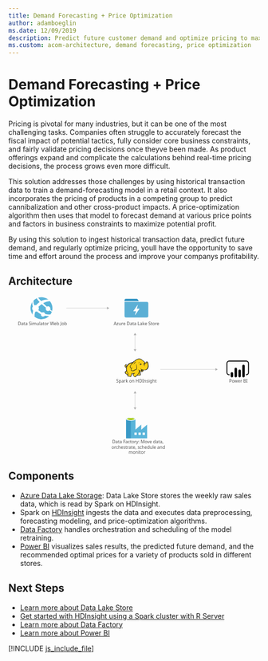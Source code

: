 ```yaml
---
title: Demand Forecasting + Price Optimization
author: adamboeglin
ms.date: 12/09/2019
description: Predict future customer demand and optimize pricing to maximize profitability using big-data and advanced-analytics services from Microsoft Azure.
ms.custom: acom-architecture, demand forecasting, price optimization
---
```

# Demand Forecasting + Price Optimization

Pricing is pivotal for many industries, but it can be one of the most challenging tasks. Companies often struggle to accurately forecast the fiscal impact of potential tactics, fully consider core business constraints, and fairly validate pricing decisions once theyve been made. As product offerings expand and complicate the calculations behind real-time pricing decisions, the process grows even more difficult.

This solution addresses those challenges by using historical transaction data to train a demand-forecasting model in a retail context. It also incorporates the pricing of products in a competing group to predict cannibalization and other cross-product impacts. A price-optimization algorithm then uses that model to forecast demand at various price points and factors in business constraints to maximize potential profit.

By using this solution to ingest historical transaction data, predict future demand, and regularly optimize pricing, youll have the opportunity to save time and effort around the process and improve your companys profitability.


## Architecture

<svg class="architecture-diagram" aria-labelledby="demand-forecasting-price-optimization-marketing" height="677.945" viewbox="0 0 1070.702 677.945" width="1070.702" xmlns="https://www.w3.org/2000/svg"><title id="demand-forecasting-price-optimization-marketing">Demand forecasting and price optimization for marketing</title><desc>Predict future customer demand and optimize pricing to maximize profitability using big-data and advanced-analytics services from Microsoft Azure.</desc><g><rect fill="#333940" fill-opacity="0" height="101.182" width="101.182" x="495.052"></rect><path d="M554.813,18.972l-2.846-5.059a6.521,6.521,0,0,0-5.375-3.162H501.376a6.342,6.342,0,0,0-6.324,6.324v3.478h60.709C555.445,19.92,555.129,19.6,554.813,18.972Z" fill="#3596c5"></path><path d="M592.44,23.714H495.052V84.107a6.342,6.342,0,0,0,6.324,6.324H589.91a6.342,6.342,0,0,0,6.324-6.324v-54.7A6.246,6.246,0,0,0,592.44,23.714ZM558.607,53.753,540.584,79.364c0,.316-.316.316-.632.316h-.316c-.316-.316-.632-.632-.316-.949l4.743-15.177H533.628a1.1,1.1,0,0,1-.632-.316V62.29l17.391-25.3c0-.316.316-.316.632-.316h.316c.316.316.632.632.316.949l-4.427,14.861h10.751a1.01,1.01,0,0,1,.949.949A.31.31,0,0,0,558.607,53.753Z" fill="#5bafd5"></path></g><text fill="#505050" font-family="SegoeUI, Segoe UI" font-size="18.147" transform="translate(442.644 627.487) scale(1.036 1)">Data Factory: Move data, <tspan x="-2.99" y="22.309">orchestrate, schedule and </tspan><tspan x="67.433" y="44.618">monitor</tspan></text><text fill="#505050" font-family="SegoeUI, Segoe UI" font-size="18.147" transform="translate(940.735 368.583) scale(1.036 1)">Power BI</text><text fill="#505050" font-family="SegoeUI, Segoe UI" font-size="18.147" transform="translate(40.589 124.197) scale(1.036 1)">Data Simulator Web Job</text><text fill="#505050" font-family="SegoeUI, Segoe UI" font-size="18.147" transform="translate(448.666 124.197) scale(1.036 1)">Azure Data Lake Store</text><text fill="#505050" font-family="SegoeUI, Segoe UI" font-size="18.147" transform="translate(459.601 368.583) scale(1.036 1)">Spark on HDInsight</text><g><line fill="none" stroke="#afafaf" stroke-miterlimit="10" stroke-width="1.135" x1="539.805" x2="539.805" y1="164.002" y2="227.244"></line><polygon fill="#afafaf" points="534.145 165.658 539.805 155.855 545.465 165.658 534.145 165.658"></polygon><polygon fill="#afafaf" points="534.145 225.588 539.805 235.39 545.465 225.588 534.145 225.588"></polygon></g><g><line fill="none" stroke="#afafaf" stroke-miterlimit="10" stroke-width="1.135" x1="539.805" x2="539.805" y1="412.017" y2="475.259"></line><polygon fill="#afafaf" points="534.145 413.674 539.805 403.871 545.465 413.674 534.145 413.674"></polygon><polygon fill="#afafaf" points="534.145 473.603 539.805 483.406 545.465 473.603 534.145 473.603"></polygon></g><g><line fill="none" stroke="#afafaf" stroke-miterlimit="10" stroke-width="1.135" x1="421.949" x2="246.806" y1="50.286" y2="50.286"></line><polygon fill="#afafaf" points="420.293 44.625 430.095 50.286 420.293 55.946 420.293 44.625"></polygon></g><g><line fill="none" stroke="#afafaf" stroke-miterlimit="10" stroke-width="1.135" x1="884.105" x2="647.26" y1="311.61" y2="311.61"></line><polygon fill="#afafaf" points="882.449 305.949 892.252 311.61 882.449 317.27 882.449 305.949"></polygon></g><g><path d="M591.243,568.918h0V547.234L566.691,568.56h-.538V547.234L541.6,568.56h0V523.937c0-3.763-8.423-7.527-19.534-7.527s-20.251,3.584-20.251,7.527v81.719h89.6Zm-69.175-41.4c-8.064,0-14.516-1.971-14.516-4.122s6.452-4.122,14.516-4.122,14.516,1.792,14.516,4.122C536.4,525.55,529.953,527.521,522.068,527.521Zm42.293,63.619h-9.856v-9.856h9.856Zm-17.383,0h-9.856v-9.856h9.856Zm25.089,0v-9.856h9.856v9.856Z" fill="#59b4d9"></path><rect fill="#3999c6" height="82.257" width="19.892" x="501.818" y="523.399"></rect><path d="M541.423,523.4c0,3.943-8.96,7.168-19.892,7.168s-19.713-3.226-19.713-7.168,8.96-7.168,19.892-7.168,19.713,3.047,19.713,7.168" fill="#fff"></path><path d="M537.48,522.862c0,2.688-6.989,4.659-15.77,4.659s-15.77-1.971-15.77-4.659,6.989-4.659,15.77-4.659,15.77,2.151,15.77,4.659" fill="#7fba00"></path><path d="M534.075,525.729c2.151-.717,3.226-1.792,3.226-2.867,0-2.688-6.989-4.659-15.77-4.659s-15.77,2.151-15.77,4.659c.179,1.075,1.434,2.151,3.4,2.867a38.046,38.046,0,0,1,12.545-1.792,37.645,37.645,0,0,1,12.365,1.792" fill="#b8d432"></path></g><g><path d="M169.618,87.744a46.79,46.79,0,1,1-56.877-74.311,46.79,46.79,0,0,1,56.877,74.311" fill="#59b4d9"></path><path d="M161.018,58.8a10.083,10.083,0,0,0,14.119,1.88c.23-.176.408-.389.618-.579,4.51,3.177,7.642,5.274,9.408,6.476a40.376,40.376,0,0,0,1.254-4.01c-1.865-1.387-4.387-3.329-8.032-6.283a10,10,0,0,0-14.353-12.259c-4.767-4.276-10-9.178-15.526-14.665,17.159-9.228,29.349-7.876,29.349-7.876a47.01,47.01,0,0,0-6.751-6.922c-7.236-1.118-18.477-.992-31.321,5.84l0-.006h0q-6.42-6.72-13.074-14.439a43.556,43.556,0,0,0-6.2,2.522,100.8,100.8,0,0,0,12.645,16.036h0c.009.011.021.021.032.032a86.672,86.672,0,0,0-13,11.262c-.543.579-1.065,1.161-1.576,1.743a14.128,14.128,0,0,0-7.708.528c-4.239-9.146-3.9-16.493-3.228-20.28a49.339,49.339,0,0,0-5.04,6.117c-1.106,4.521-1.421,11.042,1.844,18.9a14.114,14.114,0,0,0-.009,17.137,14.5,14.5,0,0,0,1.047,1.208,70.9,70.9,0,0,0-2.733,16.4c.444.6.444,1.09.884,1.678a47.508,47.508,0,0,0,7.789,7.5,51.592,51.592,0,0,1,3.209-21.291,14.054,14.054,0,0,0,6.521-1.06c1.2,1.054,2.453,2.119,3.791,3.2a78.02,78.02,0,0,0,13.639,8.693,9.252,9.252,0,0,0,14.886,8.307,9.208,9.208,0,0,0,2.074-2.277,83.506,83.506,0,0,0,18.359,1.908c.723,0,4.076-4.561,6-7.388-2.872.6-11.389,1.771-23.029-1.573a9.2,9.2,0,0,0-14.072-5.828,87.72,87.72,0,0,1-12.653-8.406q-1.323-1.048-2.544-2.093a14.187,14.187,0,0,0,.6-14.135c.535-.535,1.062-1.073,1.631-1.6a102.762,102.762,0,0,1,12.205-9.874c-.154-.142-.292-.292-.442-.436.152.14.294.285.447.425l0,0c5.843,5.4,12.038,10.524,17.906,15.1A10.012,10.012,0,0,0,161.018,58.8Z" fill="#fff"></path></g><g><polygon fill="#fcd116" points="530.37 282.762 523.234 283.985 516.913 286.84 511.408 290.306 506.106 296.627 503.252 299.685 500.397 300.705 499.581 298.87 501.009 297.035 501.213 294.384 502.232 294.384 503.048 295.199 502.844 292.549 501.824 291.733 501.824 290.714 499.377 292.141 496.931 294.792 496.523 297.238 497.542 299.277 498.358 302.54 500.193 303.355 502.232 303.355 504.067 302.132 502.844 308.453 504.067 315.386 502.64 318.648 498.358 323.338 498.97 326.396 501.213 329.659 505.087 332.309 507.33 332.717 509.572 332.717 508.145 338.834 513.447 341.077 520.175 341.893 522.418 340.261 522.622 336.387 525.273 332.105 525.477 328.639 531.594 329.251 537.303 328.639 531.594 332.105 532.613 336.183 536.079 341.893 539.75 343.32 542.4 342.3 543.624 339.854 549.537 335.368 550.76 336.387 559.936 336.795 561.771 335.164 561.975 332.513 561.363 331.494 560.955 324.357 557.897 318.24 558.305 315.386 560.14 316.405 565.441 321.299 567.888 321.503 570.742 320.279 573.597 318.24 575.024 313.55 583.18 314.162 588.278 312.123 592.356 308.453 595.21 302.948 596.026 296.423 595.414 289.082 593.783 282.354 592.152 280.111 589.909 279.499 586.035 283.781 582.569 285.004 579.51 279.907 576.452 277.052 574.617 276.033 568.092 270.324 562.586 267.469 557.285 267.061 550.964 268.081 545.459 270.12 541.789 273.178 538.73 276.848 535.672 277.664 530.37 282.762"></polygon><polygon fill="#1e1e1e" points="502.844 296.627 503.659 297.646 503.863 296.423 503.252 296.423 502.844 296.627"></polygon><path d="M596.638,288.675a22.607,22.607,0,0,0-2.447-8.156c-.2-.2-.408-.612-.612-.816a8.42,8.42,0,0,0-2.243-1.427,3.025,3.025,0,0,0-2.651,0c-.2.2-.408.2-.612.408a11.309,11.309,0,0,0-1.223,1.631,14.376,14.376,0,0,1-1.427,1.835,7.912,7.912,0,0,1-2.243,1.223,7.912,7.912,0,0,0-1.223-2.243,19.129,19.129,0,0,0-1.835-2.447l-1.631-1.631-1.835-1.223a45.389,45.389,0,0,1-4.894-3.874c-.612-.612-1.427-1.223-2.039-1.835-3.67-3.058-7.136-4.486-10.807-4.69s-7.544.816-12.234,2.651a21.493,21.493,0,0,0-5.3,3.262,29.264,29.264,0,0,0-3.874,4.486,6.032,6.032,0,0,0-2.039.408,7.236,7.236,0,0,0-2.447,1.631,13.192,13.192,0,0,1-1.835,1.631h0l-1.631,1.631a44.67,44.67,0,0,0-10.6,2.651,30.547,30.547,0,0,0-8.768,5.3,15.33,15.33,0,0,0-3.058,3.262,33.21,33.21,0,0,0-2.243,3.466l-1.835,1.835a4.231,4.231,0,0,1-2.039,1.223h0a1.578,1.578,0,0,1-.612.2v-.2A5.229,5.229,0,0,0,501.62,295c.2.2.2.408.408.612s.2.408.408.612l.408-.408.612.2a8.55,8.55,0,0,0,.2-3.262,2.8,2.8,0,0,0-1.019-1.631c0-.2.2-.2.2-.408a2.947,2.947,0,0,0,.408-1.427l-.408-.2h0l.408.2.612-.408-.816.2a13.245,13.245,0,0,0-5.505,3.466,9.053,9.053,0,0,0-1.631,2.243,4.55,4.55,0,0,0-.612,2.651,6.125,6.125,0,0,0,1.223,2.243,13,13,0,0,0,.408,1.427,2.9,2.9,0,0,1,.408,1.223,4.237,4.237,0,0,0,2.243,2.039,4.97,4.97,0,0,0,2.447,0c-.2,1.019-.2,2.039-.408,3.058a42.681,42.681,0,0,0,.2,4.894,2.586,2.586,0,0,0,.2,1.223c0,.408.2.816.2,1.223a2.9,2.9,0,0,0-.408,1.223,8.521,8.521,0,0,1-.816,2.039l-1.631,1.631-1.427,1.427-.408.408c-1.019,1.019-1.223,1.223-1.019,2.855a29.038,29.038,0,0,0,1.019,3.262,12.392,12.392,0,0,0,2.039,2.855,21.775,21.775,0,0,0,5.1,3.262,6.048,6.048,0,0,0,3.262.408c0,.2,0,.408-.2.408a9.941,9.941,0,0,0-.612,1.427c-1.223,2.855,0,4.282,2.039,5.1a20.042,20.042,0,0,0,3.262,1.019c.2,0,.408.2.816.2a30.473,30.473,0,0,0,5.709,1.223c2.243.2,4.282-.408,4.894-2.447a8.974,8.974,0,0,0,.408-2.039V337.2a10.918,10.918,0,0,1,1.427-2.447c0-.2.2-.2.2-.408.408-.816.816-1.223.816-1.835v-2.447a24.676,24.676,0,0,0,3.874.2h2.039c-.2,0-.408.2-.612.2a.2.2,0,0,0-.2.2c-1.835.816-1.835,2.651-1.223,4.282a9.7,9.7,0,0,0,2.243,4.078c1.427,2.039,2.651,3.874,4.078,4.69,1.631,1.02,3.466,1.02,5.913-.2a4.237,4.237,0,0,0,2.039-2.243c.2-.2.408-.612.612-.816a30.516,30.516,0,0,1,3.058-2.447A8.632,8.632,0,0,1,549.945,337a6.788,6.788,0,0,0,1.223.612,7.645,7.645,0,0,0,2.243.2h5.3c1.427,0,2.651,0,3.466-.612,1.019-.612,1.427-1.427,1.631-3.058v-1.631a2.71,2.71,0,0,0-.612-1.427V326.6a10.234,10.234,0,0,0-.408-2.447,9.939,9.939,0,0,0-.816-2.243c-.2-.612-.408-1.019-.612-1.631l-.408.2h0l.408-.2h0a12.473,12.473,0,0,0-1.019-2.447v-.612l.816.816,1.223,1.223a14.039,14.039,0,0,0,2.651,2.243,4.921,4.921,0,0,0,3.466.816,8.083,8.083,0,0,0,4.486-1.631,9.965,9.965,0,0,0,2.855-3.67c.2-.408.2-.816.408-1.223,0-.408.2-.612.2-1.019a23.348,23.348,0,0,0,6.525.2,18.082,18.082,0,0,0,5.913-1.631,14.993,14.993,0,0,0,5.913-5.913h0a23.048,23.048,0,0,0,2.855-9.175C597.453,295.811,597.249,292.141,596.638,288.675Zm-30.585,24.672c-.612,2.039-1.631,5.505,1.223,6.117a3.632,3.632,0,0,0,3.058-.612,5.745,5.745,0,0,1-2.651,0,1.788,1.788,0,0,1-1.427-1.223c.2.2.612.2,1.427.408,2.039.408,4.078-.408,4.486-2.039a21.081,21.081,0,0,1,.612-2.447,13,13,0,0,0,1.427.408c-.2.816-.612,1.631-.816,2.651a5.766,5.766,0,0,1-5.709,3.874c-2.243,0-3.466-1.427-5.1-2.651-1.019-.816-2.039-1.835-3.058-2.651a22.557,22.557,0,0,1-7.34-3.67c1.835,2.039,3.058,3.262,5.505,4.282-.408,3.67-1.631,6.321-2.651,9.787-.408,1.631-4.282,7.952-5.505,8.564-.816.408-5.505,4.486-6.525,5.1a9.15,9.15,0,0,1-2.243,2.651c-3.058,1.631-5.1-1.427-6.729-4.078-.816-1.223-2.855-4.69-1.019-5.709,1.631-.816,2.651-1.631,4.486-2.651a6.2,6.2,0,0,0,1.019,1.427c0-.612-.2-1.019-.2-1.631a5.82,5.82,0,0,1,0-2.651c0-.816.2-1.835.2-2.651-.2,1.019-.816,1.835-1.019,2.855a1.838,1.838,0,0,0-.2,1.019,32.945,32.945,0,0,1-11.826.2c-.2-1.427-.612-3.058-.816-4.078v6.525a4.641,4.641,0,0,1-.816,3.262c-.612,1.223-1.019,1.427-2.039,3.466a17.539,17.539,0,0,1-.2,3.262c-.612,2.039-6.117.408-7.544,0-1.835-.408-5.505-1.223-4.69-3.67a29.575,29.575,0,0,0,1.835-7.34c-3.262-4.69-6.321-11.214-6.933-17.128-.408-4.486-.2-7.34.816-9.991,1.631-4.282,3.67-8.156,7.137-11.214,4.69-4.078,8.972-5.709,15.9-6.729-1.631,1.835-3.262,3.874-5.1,5.913a31.6,31.6,0,0,0-4.078,6.525c-1.631,3.262-1.631,4.486.612,7.136,1.835,2.447,2.855,3.466,3.466,5.913a13.206,13.206,0,0,0-1.019,4.282c2.243,2.447,3.874,4.078,5.913,4.486a7.9,7.9,0,0,0,5.709-.612c4.078-2.039,7.952-4.894,12.642-5.1,2.243-5.3,2.039-9.787.816-15.089a90.308,90.308,0,0,1-1.223-10.4,26.58,26.58,0,0,0-.408,10.6c.816,4.486,1.427,9.379-.816,13.253-4.282.408-7.952,2.855-11.826,4.894a6.733,6.733,0,0,1-4.894.408c-1.223-.2-2.243-1.223-4.078-3.262a9.472,9.472,0,0,1,1.223-4.69,88.918,88.918,0,0,1,4.894-8.36c-2.039,2.651-4.078,4.894-5.709,7.34-.612-1.835-1.631-2.855-3.058-4.894s-1.631-2.855-.612-5.3c1.223-2.447,2.039-4.486,4.078-6.525,3.262-3.67,6.321-7.544,9.991-11.214,2.039-1.835,2.855-1.835,5.3-2.243s4.69-.816,7.136-1.427a41.624,41.624,0,0,1-6.933.612h0c2.243-2.855,3.466-4.486,7.136-6.117,8.972-3.874,14.681-4.282,21.613,1.631a48.816,48.816,0,0,0,5.3,4.282,8.974,8.974,0,0,0-2.039.408,7.773,7.773,0,0,1,3.058.2c.2.2.612.408.816.612a8.3,8.3,0,0,1,2.855,2.447,27,27,0,0,1,2.447,4.078c-.408-.2-.816-.2-1.223-.408a1.226,1.226,0,0,0-.816-.2,2.452,2.452,0,0,0-1.631.408h0a6.644,6.644,0,0,1-2.651.816,2.251,2.251,0,0,0,1.631,0h.2c-.2.2-.2.612-.408,1.019a3.47,3.47,0,0,0,.2,1.427h0c0,.2.2.2.2.408-.408.2-.612.2-1.019.408a19.651,19.651,0,0,1,4.894,0c.2.612.2,1.019.408,1.631h-.612a2.789,2.789,0,0,0-2.855-.2c-3.466.816-2.651,2.855-4.282,5.913,1.631-2.039,1.631-4.282,4.282-4.894.612-.2,1.019-.408,1.427-.2a4,4,0,0,0-1.835,1.835c-.816,2.243-.2,3.874-1.223,5.913,1.019-1.835,1.019-3.466,2.039-5.505.408-.612,1.631-1.835,2.243-1.835h.612a19.851,19.851,0,0,1,.2,3.262c-.2,1.835-.612,4.486-.816,5.505,1.019-1.223,1.427-3.67,1.835-5.505a15.436,15.436,0,0,0,0-6.117c-.612-2.855,2.243-2.243,3.874-3.67,1.223-1.019,2.039-2.447,3.058-3.466s2.855.408,3.262,1.631a40.59,40.59,0,0,1,2.243,16.312c-.612,5.1-3.058,10.807-7.544,13.253-5.709,3.262-12.642,1.223-18.351-.612a14.565,14.565,0,0,1-3.058-1.631A4.581,4.581,0,0,1,566.053,313.347Zm-5.1,20.594c-.2,2.039-.816,2.243-2.855,2.243a42.62,42.62,0,0,1-5.1-.2,11.077,11.077,0,0,1-2.243-.408c1.835-1.427,5.1-7.136,5.709-9.175s1.427-3.874,1.835-5.913a11.5,11.5,0,0,0,.816,2.447,12.067,12.067,0,0,1,1.019,3.874,39.289,39.289,0,0,0,.2,4.894A3.156,3.156,0,0,1,560.955,333.94Zm-59.539-42.411a3.254,3.254,0,0,0-.612,1.631c-.612,2.243.2,4.282-1.835,5.913,1.02,1.835.816,2.651,3.059,1.835a8.42,8.42,0,0,0,2.243-1.427c-.2.816-.612,1.631-.816,2.447,0,.2,0,.2-.2.408-1.631.612-3.67,1.019-4.486-.612a10.1,10.1,0,0,1-.816-2.651C495.3,296.423,499.174,292.753,501.416,291.529Zm.2,2.447a1.226,1.226,0,0,1,.2-.816c0-.2,0-.2.2-.408.612.408.612.816.816,1.631C502.436,293.976,502.028,293.772,501.62,293.976Zm2.039,23.856a48.191,48.191,0,0,0,5.505,11.826h0a14.049,14.049,0,0,1-.612,1.631c-1.631,2.243-5.709-1.019-6.933-2.243a8.248,8.248,0,0,1-2.447-4.486c-.2-1.019,0-1.019.816-1.835l3.058-3.058Zm77.686-33.644c0,.2.2.408.2.612l-.2.2c-.2-.2-.408-.612-.612-.816Zm-75.851,12.438Zm-3.262-4.894Zm-5.1,7.748Zm28.546,29.973Zm49.752-15.089Zm18.351-6.933Z" fill="#1e1e1e"></path><path d="M586.443,286.636c2.855-1.019,4.282-3.262,4.894-6.117a11.154,11.154,0,0,1-5.3,5.3c-1.223.612-2.039.408-3.466.2C584,286.636,585.015,287.043,586.443,286.636Z" fill="#1e1e1e"></path><path d="M570.131,289.49a21.2,21.2,0,0,0-3.058.408c0-.408-.2-.612-.2-1.019a2.894,2.894,0,0,0-1.835-1.631c.612-.408,1.427-.816,2.039-1.223-1.631.816-3.466.612-4.894,1.427-1.223.816-2.855,3.466-4.078,4.486a17.009,17.009,0,0,0,2.447-1.631,3.78,3.78,0,0,0,.408,1.427,3.212,3.212,0,0,0,1.427,1.427,6.378,6.378,0,0,0-1.019,2.039A17.815,17.815,0,0,1,570.131,289.49Z" fill="#1e1e1e"></path><path d="M555.45,286.432c.612-2.447,1.427-4.69,5.1-6.321C555.654,281.334,554.838,283.373,555.45,286.432Z" fill="#1e1e1e"></path><path d="M563.4,309.676c-.2.612-.2,1.631-.408,2.243a8.825,8.825,0,0,1,1.019-2.447c.408-.816.612-.816,1.427-1.223a18.946,18.946,0,0,0,2.039-1.019c-.612,0-1.631.408-2.243.408C563.81,307.841,563.606,308.249,563.4,309.676Z" fill="#1e1e1e"></path><path d="M537.3,282.15c-1.835,1.835-3.466,7.748-4.078,10.2.816-2.039,3.058-7.544,4.69-8.972a4.266,4.266,0,0,1,1.223-.816c-1.223,2.039-1.019,2.447-.612,5.1a10.764,10.764,0,0,1,2.855-5.913c1.631-.408,3.262-1.019,5.1-1.631-2.039.2-3.874.408-5.913.612C538.73,281.13,538.322,281.13,537.3,282.15Z" fill="#1e1e1e"></path><path d="M561.567,292.549a1.368,1.368,0,0,1,2.447-1.223v.2a13.193,13.193,0,0,0-1.835,1.631.651.651,0,0,1-.612-.612" fill="#fffacb"></path><path d="M576.656,286.636a1.019,1.019,0,1,1,2.039,0v.408a4.8,4.8,0,0,0-1.631.408c-.2,0-.408-.408-.408-.816" fill="#fffacb"></path></g><path d="M1013.88,336.313h-1.93v-3.86h1.93a7.436,7.436,0,0,0,7.427-7.427V285.6a7.436,7.436,0,0,0-7.427-7.428H940.758a7.436,7.436,0,0,0-7.427,7.428v39.428a7.436,7.436,0,0,0,7.427,7.427h1.93v3.86h-1.93a11.3,11.3,0,0,1-11.286-11.287V285.6a11.3,11.3,0,0,1,11.287-11.287h73.121a11.3,11.3,0,0,1,11.287,11.287v39.428a11.3,11.3,0,0,1-11.287,11.287"></path><path d="M952.612,323.391h0a5.237,5.237,0,0,1,5.237,5.237V340.7a5.238,5.238,0,0,1-5.238,5.238h0a5.237,5.237,0,0,1-5.239-5.235h0V328.629a5.238,5.238,0,0,1,5.238-5.238Z"></path><path d="M969.085,345.944a5.239,5.239,0,0,1-5.239-5.238v-31a5.238,5.238,0,1,1,10.477,0v31a5.239,5.239,0,0,1-5.238,5.239"></path><path d="M1002.029,345.791a5.239,5.239,0,0,1-5.239-5.238v-43.9a5.238,5.238,0,0,1,10.477,0h0v43.9a5.239,5.239,0,0,1-5.238,5.239"></path><path d="M985.557,345.944a5.239,5.239,0,0,1-5.239-5.238V317.677a5.238,5.238,0,1,1,10.477,0v23.029a5.239,5.239,0,0,1-5.238,5.239"></path></svg>

## Components
* [Azure Data Lake Storage](https://azure.microsoft.com/services/storage/data-lake-storage/): Data Lake Store stores the weekly raw sales data, which is read by Spark on HDInsight.
* Spark on [HDInsight](https://azure.microsoft.com/services/hdinsight/) ingests the data and executes data preprocessing, forecasting modeling, and price-optimization algorithms.
* [Data Factory](https://azure.microsoft.com/services/data-factory/) handles orchestration and scheduling of the model retraining.
* [Power BI](https://powerbi.microsoft.com) visualizes sales results, the predicted future demand, and the recommended optimal prices for a variety of products sold in different stores.

## Next Steps
* [Learn more about Data Lake Store](https://docs.microsoft.com/azure/data-lake-store/data-lake-store-overview)
* [Get started with HDInsight using a Spark cluster with R Server](https://docs.microsoft.com/azure/hdinsight/hdinsight-apache-spark-overview)
* [Learn more about Data Factory](https://docs.microsoft.com/azure/data-factory/data-factory-introduction)
* [Learn more about Power BI](https://powerbi.microsoft.com/documentation/powerbi-landing-page/)

[!INCLUDE [js_include_file](../../_js/index.md)]
